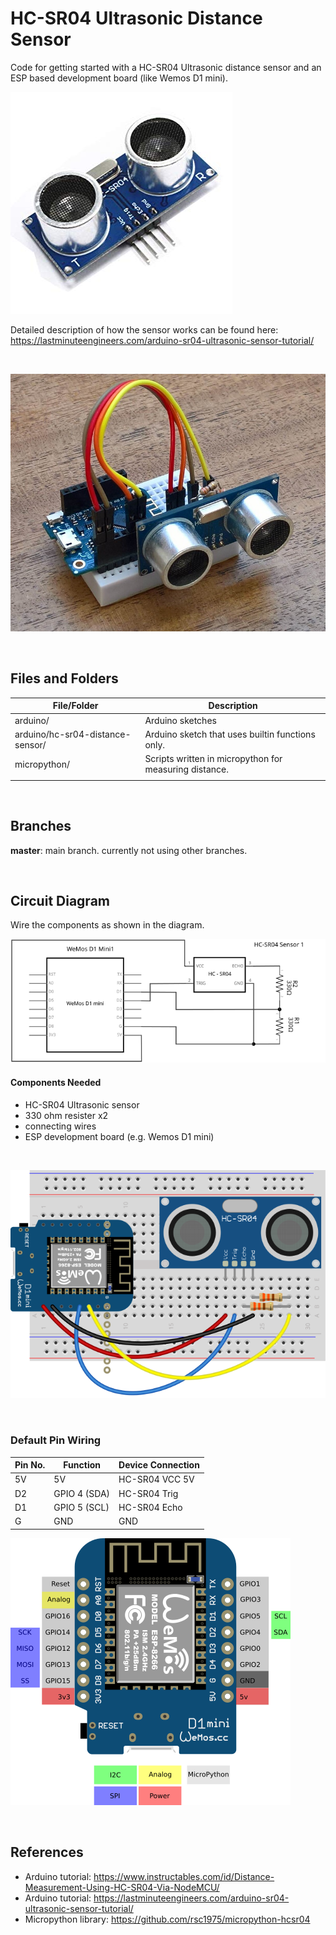 # HC-SR04 Ultrasonic Distance Sensor

Code for getting started with a HC-SR04 Ultrasonic distance sensor and an ESP based development board (like Wemos D1 mini).

![sensor](assets/hc-sr04-sensor.jpg)

Detailed description of how the sensor works can be found here: https://lastminuteengineers.com/arduino-sr04-ultrasonic-sensor-tutorial/

<br>

![mcu breadboard and sensor](assets/wemos-d1-hc-sr04.jpg)

<br>

## Files and Folders

| File/Folder | Description |
|--- | --- |
| arduino/ | Arduino sketches |
| arduino/hc-sr04-distance-sensor/ | Arduino sketch that uses builtin functions only. |
| micropython/ | Scripts written in micropython for measuring distance. |
|  |  |

<br>

## Branches

**master**: main branch. currently not using other branches.

<br>

## Circuit Diagram
Wire the components as shown in the diagram.

![circuit diagram](assets/hc-sr04-sensor-circuit-diagram_schem.svg)

#### Components Needed
* HC-SR04 Ultrasonic sensor
* 330 ohm resister x2
* connecting wires
* ESP development board (e.g. Wemos D1 mini)


<br />

![breadboard diagram](assets/hc-sr04-sensor-circuit-diagram_bb.svg)

<br />

### Default Pin Wiring

| Pin No. | Function | Device Connection |
| --- | --- | --- |
| 5V | 5V | HC-SR04 VCC 5V |
| D2 | GPIO 4 (SDA) | HC-SR04 Trig |
| D1 | GPIO 5 (SCL) | HC-SR04 Echo |
| G | GND | GND |

![pin diagram](assets/Wemos-D1-Mini.png)

<br>

## References

* Arduino tutorial: https://www.instructables.com/id/Distance-Measurement-Using-HC-SR04-Via-NodeMCU/
* Arduino tutorial: https://lastminuteengineers.com/arduino-sr04-ultrasonic-sensor-tutorial/
* Micropython library: https://github.com/rsc1975/micropython-hcsr04
